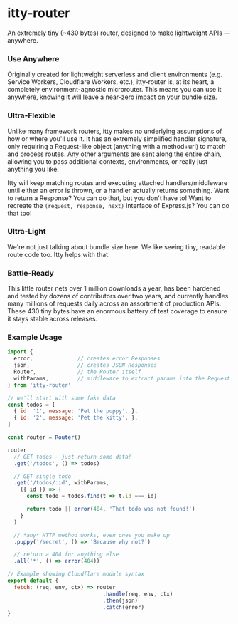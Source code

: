 # <span class="accent">itty</span>-router
<div class="byline">
  An extremely tiny (~430 bytes) router, designed to make lightweight APIs &mdash; anywhere.
</div>

### Use Anywhere
Originally created for lightweight serverless and client environments (e.g. Service Workers, Cloudflare Workers, etc.), itty-router is, at its heart, a completely environment-agnostic microrouter.  This means you can use it anywhere, knowing it will leave a near-zero impact on your bundle size.

### Ultra-Flexible
Unlike many framework routers, itty makes no underlying assumptions of how or where you'll use it. It has an extremely simplified handler signature, only requiring a Request-like object (anything with a method+url) to match and process routes.  Any other arguments are sent along the entire chain, allowing you to pass additional contexts, environments, or really just anything you like.

Itty will keep matching routes and executing attached handlers/middleware until either an error is thrown, or a handler actually returns something. Want to return a Response?  You can do that, but you don't have to! Want to recreate the `(request, response, next)` interface of Express.js?  You can do that too!

### Ultra-Light
We're not just talking about bundle size here.  We like seeing tiny, readable route code too.  Itty helps with that.

### Battle-Ready
This little router nets over 1 million downloads a year, has been hardened and tested by dozens of contributors over two years, and currently handles many millions of requests daily across an assortment of production APIs.  These 430 tiny bytes have an enormous battery of test coverage to ensure it stays stable across releases.

### Example Usage

```js
import { 
  error,              // creates error Responses
  json,               // creates JSON Responses
  Router,             // the Router itself
  withParams,         // middleware to extract params into the Request itself
} from 'itty-router'

// we'll start with some fake data
const todos = [
  { id: '1', message: 'Pet the puppy'. },
  { id: '2', message: 'Pet the kitty'. },
]

const router = Router()

router
  // GET todos - just return some data!
  .get('/todos', () => todos)

  // GET single todo
  .get('/todos/:id', withParams, 
    ({ id }) => {
      const todo = todos.find(t => t.id === id)

      return todo || error(404, 'That todo was not found!')
    }
  )

  // *any* HTTP method works, even ones you make up
  .puppy('/secret', () => 'Because why not?')

  // return a 404 for anything else
  .all('*', () => error(404))

// Example showing Cloudflare module syntax
export default {
  fetch: (req, env, ctx) => router
                              .handle(req, env, ctx)
                              .then(json)
                              .catch(error)
}
```
